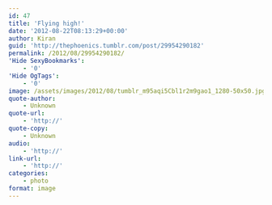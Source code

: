 ```yaml
---
id: 47
title: 'Flying high!'
date: '2012-08-22T08:13:29+00:00'
author: Kiran
guid: 'http://thephoenics.tumblr.com/post/29954290182'
permalink: /2012/08/29954290182/
'Hide SexyBookmarks':
    - '0'
'Hide OgTags':
    - '0'
image: /assets/images/2012/08/tumblr_m95aqi5Cbl1r2m9gao1_1280-50x50.jpg
quote-author:
    - Unknown
quote-url:
    - 'http://'
quote-copy:
    - Unknown
audio:
    - 'http://'
link-url:
    - 'http://'
categories:
    - photo
format: image
---
```


